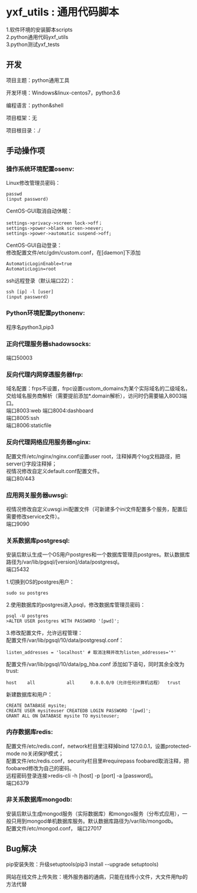 yxf_utils : 通用代码脚本
=========================================================

1.软件环境的安装脚本scripts  
2.python通用代码yxf_utils  
3.python测试yxf_tests  

## 开发

项目主题：python通用工具

开发环境：Windows&linux-centos7，python3.6

编程语言：python&shell

项目框架：无

项目根目录：./

## 手动操作项

### 操作系统环境配置osenv:
Linux修改管理员密码：  
	
	passwd
	(input password)

CentOS-GUI取消自动休眠：  

	settings->privacy->screen lock->off；
	settings->power->blank screen->never;
	settings->power->automatic suspend->off;  

CentOS-GUI自动登录：  
修改配置文件/etc/gdm/custom.conf，在[daemon]下添加  

	AutomaticLoginEnable=true
	AutomaticLogin=root

ssh远程登录（默认端口22）：  

	ssh [ip] -l [user]
	(input password)

### Python环境配置pythonenv:
程序名python3,pip3  

### 正向代理服务器shadowsocks: 
端口50003  

### 反向代理内网穿透服务器frp:
域名配置：frps不设置，frpc设置custom_domains为某个实际域名的二级域名，交给域名服务商解析（需要提前添加*.domain解析），访问时仍需要输入8003端口。  
端口8003:web
端口8004:dashboard  
端口8005:ssh  
端口8006:staticfile   

### 反向代理网络应用服务器nginx:
配置文件/etc/nginx/nginx.conf设置user root，注释掉两个log文档路径，把server{}字段注释掉；  
视情况修改自定义default.conf配置文件。  
端口80/443  

### 应用网关服务器uwsgi:
视情况修改自定义uwsgi.ini配置文件（可新建多个ini文件配置多个服务，配置后需要修改service文件）。  
端口9090  

### 关系数据库postgresql:
安装后默认生成一个OS用户postgres和一个数据库管理员postgres。默认数据库路径为/var/lib/pgsql/[version]/data/postgresql。  
端口5432  

1.切换到OS的postgres用户：   
 
	sudo su postgres  
	
2.使用数据库的postgres进入psql，修改数据库管理员密码：  

	psql -U postgres  
	>ALTER USER postgres WITH PASSWORD '[pwd]';  

3.修改配置文件，允许远程管理：  
配置文件/var/lib/pgsql/10/data/postgresql.conf：   
 
	listen_addresses = 'localhost' # 取消注释并改为listen_addresses='*'   
	
配置文件/var/lib/pgsql/10/data/pg_hba.conf 添加如下语句，同时其余全改为trust:  

	host    all            all      0.0.0.0/0（允许任何计算机远程）  trust  

新建数据库和用户：  

	CREATE DATABASE mysite;  
	CREATE USER mysiteuser CREATEDB LOGIN PASSWORD '[pwd]';  
	GRANT ALL ON DATABASE mysite TO mysiteuser;  

### 内存数据库redis:	
配置文件/etc/redis.conf，network栏目里注释掉bind 127.0.0.1，设置protected-mode no关闭保护模式；  
配置文件/etc/redis.conf，security栏目里#requirepass foobared取消注释，把foobared修改为自己的密码。  
远程密码登录连接>redis-cli -h [host] -p [port] -a [password]。  
端口6379  

### 非关系数据库mongodb:
安装后默认生成mongod服务（实际数据库）和mongos服务（分布式应用），一般只用到mongod单机数据库服务。默认数据库路径为/var/lib/mongodb。  
配置文件/etc/mongod.conf，
端口27017  

## Bug解决  

pip安装失败：升级setuptools(pip3 install --upgrade setuptools)  

网站在线文件上传失败：境外服务器的通病，只能在线传小文件，大文件用ftp的方法代替  
